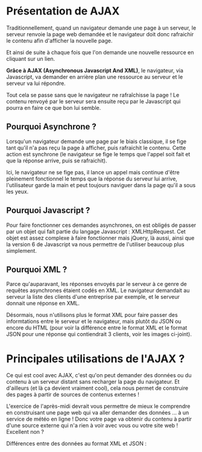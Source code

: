 # Présentation de AJAX

Traditionnellement, quand un navigateur demande une page à un serveur, le serveur renvoie la page web demandée et le navigateur doit donc rafraichir le contenu afin d'afficher la nouvelle page. 

Et ainsi de suite à chaque fois que l'on demande une nouvelle ressource en cliquant sur un lien.

__Grâce à AJAX (Asynchronous Javascript And XML)__, le navigateur, via Javascript, va demander en arrière plan une ressource au serveur et le serveur va lui répondre. 

Tout cela se passe sans que le navigateur ne rafraîchisse la page ! Le contenu renvoyé par le serveur sera ensuite reçu par le Javascript qui pourra en faire ce que bon lui semble.

## Pourquoi Asynchrone ?

Lorsqu'un navigateur demande une page par le biais classique, il se fige tant qu'il n'a pas reçu la page à afficher, puis rafraichit le contenu. Cette action est synchrone (le navigateur se fige le temps que l'appel soit fait et que la réponse arrive, puis se rafraichit). 

Ici, le navigateur ne se fige pas, il lance un appel mais continue d'être pleinement fonctionnel le temps que la réponse du serveur lui arrive, l'utilisateur garde la main et peut toujours naviguer dans la page qu'il a sous les yeux.

## Pourquoi Javascript ?

Pour faire fonctionner ces demandes asynchrones, on est obligés de passer par un objet qui fait partie du langage Javascript : XMLHttpRequest. Cet objet est assez complexe à faire fonctionner mais jQuery, là aussi, ainsi que la version 6 de Javascript va nous permettre de l'utiliser beaucoup plus simplement.

## Pourquoi XML ?

Parce qu'auparavant, les réponses envoyés par le serveur à ce genre de requêtes asynchrones étaient codés en XML. Le navigateur demandait au serveur la liste des clients d'une entreprise par exemple, et le serveur donnait une réponse en XML.

Désormais, nous n'utilisons plus le format XML pour faire passer des informtations entre le serveur et le navigateur, mais plutôt du JSON ou encore du HTML (pour voir la différence entre le format XML et le format JSON pour une réponse qui contiendrait 3 clients, voir les images ci-joint).

# Principales utilisations de l'AJAX ?

Ce qui est cool avec AJAX, c'est qu'on peut demander des données ou du contenu à un serveur distant sans recharger la page du navigateur. Et d'ailleurs (et là ça devient vraiment cool), cela nous permet de construire des pages à partir de sources de contenus externes !

L'exercice de l'après-midi devrait vous permettre de mieux le comprendre en construisant une page web qui va aller demander des données ... à un service de météo en ligne ! Donc votre page va obtenir du contenu à partir d'une source externe qui n'a rien à voir avec vous ou votre site web ! Excellent non ?



Différences entre des données au format XML et JSON :
